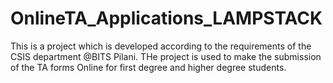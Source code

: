 # OnlineTA_Applications_LAMPSTACK
This is a project which is developed according to the requirements of the CSIS department @BITS Pilani. THe project is used to make the submission of the TA forms Online for first degree and higher degree students.
